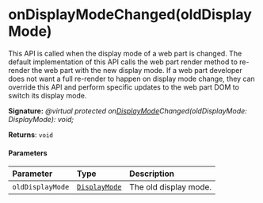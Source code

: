 # onDisplayModeChanged(oldDisplayMode)




This API is called when the display mode of a web part is changed. The default implementation of this API calls the web part render method to re-render the web part with the new display mode. If a web part developer does not want a full re-render to happen on display mode change, they can override this API and perform specific updates to the web part DOM to switch its display mode.

**Signature:** _@virtual protected on[DisplayMode](../sp-core-library/displaymode.md)Changed(oldDisplayMode: DisplayMode): void;_

**Returns**: `void`





#### Parameters


| Parameter	   | Type    | Description |
|:-------------|:---------------|:------------|
| `oldDisplayMode`    | [`DisplayMode`](../sp-core-library/displaymode.md) | The old display mode. |


